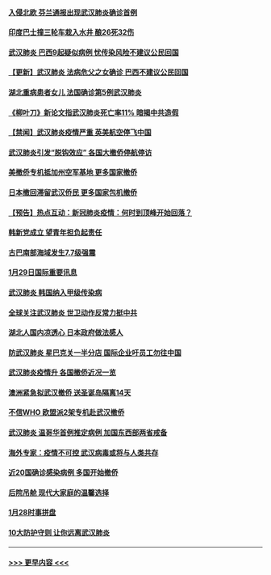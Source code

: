 #### [入侵北欧 芬兰通报出现武汉肺炎确诊首例](../pages/prog202/a102764288.md?t=01301944) 
#### [印度巴士撞三轮车栽入水井 酿26死32伤](../pages/prog202/a102764270.md?t=01301944) 
#### [武汉肺炎 巴西9起疑似病例 忧传染风险不建议公民回国](../pages/prog202/a102764254.md?t=01301944) 
#### [【更新】武汉肺炎 法病危父之女确诊 巴西不建议公民回国](../pages/prog202/a102758911.md?t=01301944) 
#### [湖北重病患者女儿 法国确诊第5例武汉肺炎](../pages/prog202/a102764228.md?t=01301944) 
#### [《柳叶刀》新论文指武汉肺炎死亡率11% 暗揭中共造假](../pages/prog202/a102764159.md?t=01301944) 
#### [【禁闻】武汉肺炎疫情严重 英美航空停飞中国](../pages/prog202/a102764080.md?t=01301944) 
#### [武汉肺炎引发“脱钩效应” 各国大撤侨停航停访](../pages/prog202/a102763980.md?t=01301944) 
#### [美撤侨专机抵加州空军基地 更多国家撤侨](../pages/prog202/a102764045.md?t=01301944) 
#### [日本撤回滞留武汉侨民 更多国家包机撤侨](../pages/prog202/a102763860.md?t=01301944) 
#### [【预告】热点互动：新冠肺炎疫情：何时到顶峰开始回落？](../pages/prog202/a102763814.md?t=01301944) 
#### [韩新党成立 望青年担负起责任](../pages/prog202/a102763805.md?t=01301944) 
#### [古巴南部海域发生7.7级强震](../pages/prog202/a102763640.md?t=01301944) 
#### [1月29日国际重要讯息](../pages/prog202/a102763616.md?t=01301944) 
#### [武汉肺炎 韩国纳入甲级传染病](../pages/prog202/a102763570.md?t=01301944) 
#### [全球关注武汉肺炎 世卫动作反常力挺中共](../pages/prog202/a102763537.md?t=01301944) 
#### [湖北人国内凉透心 日本政府做法感人](../pages/prog202/a102763483.md?t=01301944) 
#### [防武汉肺炎 星巴克关一半分店 国际企业吁员工勿往中国](../pages/prog202/a102763361.md?t=01301944) 
#### [武汉肺炎疫情升 各国撤侨近况一览](../pages/prog202/a102763487.md?t=01301944) 
#### [澳洲紧急拟武汉撤侨 送圣诞岛隔离14天](../pages/prog202/a102763474.md?t=01301944) 
#### [不信WHO 欧盟派2架专机赴武汉撤侨](../pages/prog202/a102763402.md?t=01301944) 
#### [武汉肺炎 温哥华首例推定病例 加国东西部两省戒备](../pages/prog202/a102763381.md?t=01301944) 
#### [海外专家：疫情不可控 武汉病毒或将与人类共存](../pages/prog202/a102763237.md?t=01301944) 
#### [近20国确诊感染病例 多国开始撤侨](../pages/prog202/a102763020.md?t=01301944) 
#### [后院吊舱 现代大家庭的温馨选择](../pages/prog202/a102763229.md?t=01301944) 
#### [1月28时事拼盘](../pages/prog202/a102763181.md?t=01301944) 
#### [10大防护守则 让你远离武汉肺炎](../pages/prog202/a102763170.md?t=01301944) 

----
#### [ >>> 更早内容 <<< ](../indexes/prog202-earlier.md)
